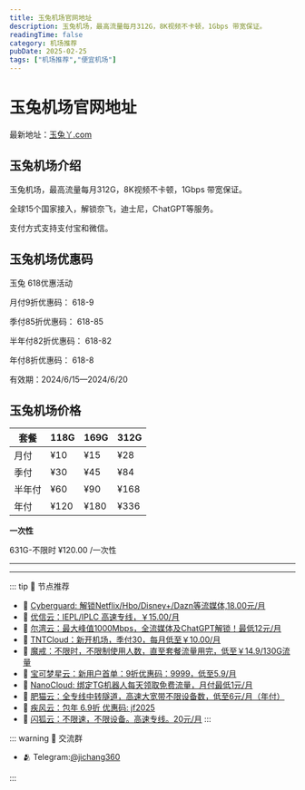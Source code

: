 ```yaml
---
title: 玉兔机场官网地址
description: 玉兔机场，最高流量每月312G，8K视频不卡顿，1Gbps 带宽保证。
readingTime: false
category: 机场推荐
pubDate: 2025-02-25
tags: ["机场推荐","便宜机场"]
---
```


# 玉兔机场官网地址

最新地址：[玉兔丫.com](https://a.suola.link/youxinyun)

## 玉兔机场介绍

玉兔机场，最高流量每月312G，8K视频不卡顿，1Gbps 带宽保证。

全球15个国家接入，解锁奈飞，迪士尼，ChatGPT等服务。

支付方式支持支付宝和微信。

## 玉兔机场优惠码

玉兔 618优惠活动

月付9折优惠码： 618-9

季付85折优惠码： 618-85

半年付82折优惠码： 618-82

年付8折优惠码： 618-8

有效期：2024/6/15—2024/6/20

## 玉兔机场价格

|套餐|118G|169G|312G|
|----|----|----|----|
|月付|¥10|¥15|¥28|
|季付|¥30|¥45|¥84|
|半年付|¥60|¥90|¥168|
|年付|¥120|¥180|¥336|

**一次性**

631G-不限时 ¥120.00 /一次性


---------
---------

::: tip 🎉 节点推荐
- 🚀 [Cyberguard: 解锁Netflix/Hbo/Disney+/Dazn等流媒体,18.00元/月](https://www.cyberguard.best/#/register?code=XsreC0T5)<br>
- 🚀 [优信云：IEPL/IPLC 高速专线，￥15.00/月](https://www.优信云.com/#/register?code=JRtE5uIV)<br>
- 🚀 [尔湾云：最大峰值1000Mbps，全流媒体及ChatGPT解锁！最低12元/月](https://erwan6.net/auth/register?code=BoObCd)<br>
- 🚀 [TNTCloud：新开机场，季付30，每月低至￥10.00/月](https://haibing822.tntvipaff.cc/#/register?code=GtjJVgml)<br>
- 🚀 [魔戒：不限时，不限制使用人数，直至套餐流量用完，低至￥14.9/130G流量](https://mojie.app/#/register?code=sSdtPtLo)<br>
- 🚀 [宝可梦星云：新用户首单：9折优惠码：9999，低至5.9/月 ](https://love.521pokemon.com/register?code=56ERkkxp)<br>
- 🚀 [NanoCloud: 绑定TG机器人每天领取免费流量，月付最低1元/月](https://edu.uodoo.bid/auth/register?code=JMiOQDHf)<br>
- 🚀 [肥猫云：全专线中转隧道，高速大宽带不限设备数，低至6元/月（年付）](https://fchb1188.fcvipaff.cc/register?aff=X1vZd2wf)<br>
- 🚀 [疾风云：包年 6.9折 优惠码: jf2025](https://homes.tr25.cn?code=ReCm)<br>
- 🚀 [闪狐云：不限速，不限设备。高速专线。20元/月](https://inv02.ffaff.cc/register?aff=WQApz2pv)
:::

::: warning  💬 交流群

- 🫂 Telegram:[@jichang360](https://t.me/jichang360)

:::

